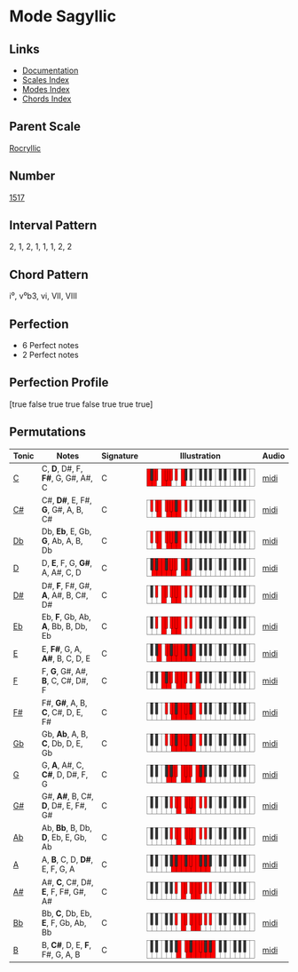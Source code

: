 # Mode Sagyllic

## Links

- [Documentation](README.md)
- [Scales Index](Scales.md)
- [Modes Index](Modes.md)
- [Chords Index](Chords.md)

## Parent Scale

[Rocryllic](ScaleRocryllic.md)

## Number

[1517](https://ianring.com/musictheory/scales/1517)

## Interval Pattern

2, 1, 2, 1, 1, 1, 2, 2

## Chord Pattern

i⁰, v⁰b3, vi, VII, VIII

## Perfection

- 6 Perfect notes
- 2 Perfect notes

## Perfection Profile

[true false true true false true true true]

## Permutations

| Tonic | Notes | Signature | Illustration | Audio |
|-------|-------|-----------|--------------|-------|
| [C](ModeCNaturalSagyllic.md) | C, **D**, D#, F, **F#**, G, G#, A#, C | C | ![CNaturalSagyllic](ModeCNaturalSagyllic.png) | [midi](https://github.com/edipermadi/music/blob/main/docs/ModeCNaturalSagyllic.mid?raw=true) |
| [C#](ModeCSharpSagyllic.md) | C#, **D#**, E, F#, **G**, G#, A, B, C# | C | ![CSharpSagyllic](ModeCSharpSagyllic.png) | [midi](https://github.com/edipermadi/music/blob/main/docs/ModeCSharpSagyllic.mid?raw=true) |
| [Db](ModeDFlatSagyllic.md) | Db, **Eb**, E, Gb, **G**, Ab, A, B, Db | C | ![DFlatSagyllic](ModeDFlatSagyllic.png) | [midi](https://github.com/edipermadi/music/blob/main/docs/ModeDFlatSagyllic.mid?raw=true) |
| [D](ModeDNaturalSagyllic.md) | D, **E**, F, G, **G#**, A, A#, C, D | C | ![DNaturalSagyllic](ModeDNaturalSagyllic.png) | [midi](https://github.com/edipermadi/music/blob/main/docs/ModeDNaturalSagyllic.mid?raw=true) |
| [D#](ModeDSharpSagyllic.md) | D#, **F**, F#, G#, **A**, A#, B, C#, D# | C | ![DSharpSagyllic](ModeDSharpSagyllic.png) | [midi](https://github.com/edipermadi/music/blob/main/docs/ModeDSharpSagyllic.mid?raw=true) |
| [Eb](ModeEFlatSagyllic.md) | Eb, **F**, Gb, Ab, **A**, Bb, B, Db, Eb | C | ![EFlatSagyllic](ModeEFlatSagyllic.png) | [midi](https://github.com/edipermadi/music/blob/main/docs/ModeEFlatSagyllic.mid?raw=true) |
| [E](ModeENaturalSagyllic.md) | E, **F#**, G, A, **A#**, B, C, D, E | C | ![ENaturalSagyllic](ModeENaturalSagyllic.png) | [midi](https://github.com/edipermadi/music/blob/main/docs/ModeENaturalSagyllic.mid?raw=true) |
| [F](ModeFNaturalSagyllic.md) | F, **G**, G#, A#, **B**, C, C#, D#, F | C | ![FNaturalSagyllic](ModeFNaturalSagyllic.png) | [midi](https://github.com/edipermadi/music/blob/main/docs/ModeFNaturalSagyllic.mid?raw=true) |
| [F#](ModeFSharpSagyllic.md) | F#, **G#**, A, B, **C**, C#, D, E, F# | C | ![FSharpSagyllic](ModeFSharpSagyllic.png) | [midi](https://github.com/edipermadi/music/blob/main/docs/ModeFSharpSagyllic.mid?raw=true) |
| [Gb](ModeGFlatSagyllic.md) | Gb, **Ab**, A, B, **C**, Db, D, E, Gb | C | ![GFlatSagyllic](ModeGFlatSagyllic.png) | [midi](https://github.com/edipermadi/music/blob/main/docs/ModeGFlatSagyllic.mid?raw=true) |
| [G](ModeGNaturalSagyllic.md) | G, **A**, A#, C, **C#**, D, D#, F, G | C | ![GNaturalSagyllic](ModeGNaturalSagyllic.png) | [midi](https://github.com/edipermadi/music/blob/main/docs/ModeGNaturalSagyllic.mid?raw=true) |
| [G#](ModeGSharpSagyllic.md) | G#, **A#**, B, C#, **D**, D#, E, F#, G# | C | ![GSharpSagyllic](ModeGSharpSagyllic.png) | [midi](https://github.com/edipermadi/music/blob/main/docs/ModeGSharpSagyllic.mid?raw=true) |
| [Ab](ModeAFlatSagyllic.md) | Ab, **Bb**, B, Db, **D**, Eb, E, Gb, Ab | C | ![AFlatSagyllic](ModeAFlatSagyllic.png) | [midi](https://github.com/edipermadi/music/blob/main/docs/ModeAFlatSagyllic.mid?raw=true) |
| [A](ModeANaturalSagyllic.md) | A, **B**, C, D, **D#**, E, F, G, A | C | ![ANaturalSagyllic](ModeANaturalSagyllic.png) | [midi](https://github.com/edipermadi/music/blob/main/docs/ModeANaturalSagyllic.mid?raw=true) |
| [A#](ModeASharpSagyllic.md) | A#, **C**, C#, D#, **E**, F, F#, G#, A# | C | ![ASharpSagyllic](ModeASharpSagyllic.png) | [midi](https://github.com/edipermadi/music/blob/main/docs/ModeASharpSagyllic.mid?raw=true) |
| [Bb](ModeBFlatSagyllic.md) | Bb, **C**, Db, Eb, **E**, F, Gb, Ab, Bb | C | ![BFlatSagyllic](ModeBFlatSagyllic.png) | [midi](https://github.com/edipermadi/music/blob/main/docs/ModeBFlatSagyllic.mid?raw=true) |
| [B](ModeBNaturalSagyllic.md) | B, **C#**, D, E, **F**, F#, G, A, B | C | ![BNaturalSagyllic](ModeBNaturalSagyllic.png) | [midi](https://github.com/edipermadi/music/blob/main/docs/ModeBNaturalSagyllic.mid?raw=true) |
